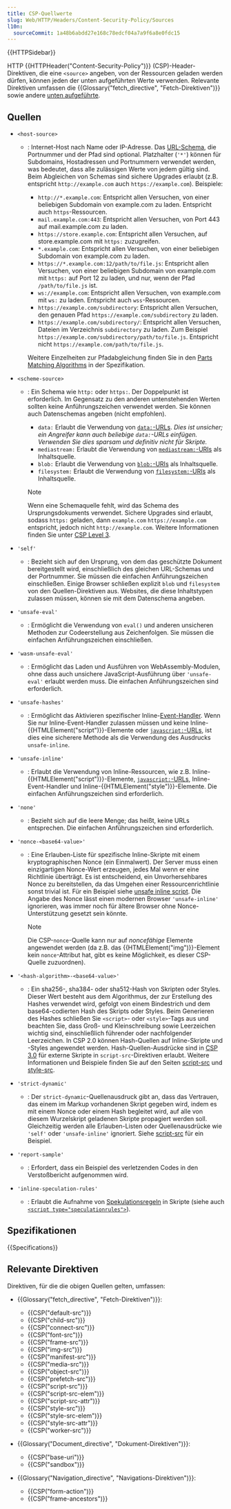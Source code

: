 ```yaml
---
title: CSP-Quellwerte
slug: Web/HTTP/Headers/Content-Security-Policy/Sources
l10n:
  sourceCommit: 1a48b6abdd27e168c78edcf04a7a9f6a8e0fdc15
---
```


{{HTTPSidebar}}

HTTP {{HTTPHeader("Content-Security-Policy")}} (CSP)-Header-Direktiven, die eine `<source>` angeben, von der Ressourcen geladen werden dürfen, können jeden der unten aufgeführten Werte verwenden. Relevante Direktiven umfassen die {{Glossary("fetch_directive", "Fetch-Direktiven")}} sowie andere [unten aufgeführte](#relevante_direktiven).

## Quellen

- `<host-source>`

  - : Internet-Host nach Name oder IP-Adresse. Das [URL-Schema](/de/docs/Learn/Common_questions/Web_mechanics/What_is_a_URL), die Portnummer und der Pfad sind optional.
    Platzhalter (`'*'`) können für Subdomains, Hostadressen und Portnummern verwendet werden, was bedeutet, dass alle zulässigen Werte von jedem gültig sind.
    Beim Abgleichen von Schemas sind sichere Upgrades erlaubt (z.B. entspricht `http://example.com` auch `https://example.com`).
    Beispiele:

    - `http://*.example.com`: Entspricht allen Versuchen, von einer beliebigen Subdomain von example.com zu laden. Entspricht auch `https`-Ressourcen.
    - `mail.example.com:443`: Entspricht allen Versuchen, von Port 443 auf mail.example.com zu laden.
    - `https://store.example.com`: Entspricht allen Versuchen, auf store.example.com mit `https:` zuzugreifen.
    - `*.example.com`: Entspricht allen Versuchen, von einer beliebigen Subdomain von example.com zu laden.
    - `https://*.example.com:12/path/to/file.js`: Entspricht allen Versuchen, von einer beliebigen Subdomain von example.com mit `https:` auf Port 12 zu laden, und nur, wenn der Pfad `/path/to/file.js` ist.
    - `ws://example.com`: Entspricht allen Versuchen, von example.com mit `ws:` zu laden. Entspricht auch `wss`-Ressourcen.
    - `https://example.com/subdirectory`: Entspricht allen Versuchen, den genauen Pfad `https://example.com/subdirectory` zu laden.
    - `https://example.com/subdirectory/`: Entspricht allen Versuchen, Dateien im Verzeichnis `subdirectory` zu laden. Zum Beispiel `https://example.com/subdirectory/path/to/file.js`. Entspricht nicht `https://example.com/path/to/file.js`.

    Weitere Einzelheiten zur Pfadabgleichung finden Sie in den [Parts Matching Algorithms](https://w3c.github.io/webappsec-csp/#match-schemes) in der Spezifikation.

- `<scheme-source>`

  - : Ein Schema wie `http:` oder `https:`.
    Der Doppelpunkt ist erforderlich.
    Im Gegensatz zu den anderen untenstehenden Werten sollten keine Anführungszeichen verwendet werden.
    Sie können auch Datenschemas angeben (nicht empfohlen).

    - `data:` Erlaubt die Verwendung von [`data:`-URLs](/de/docs/Web/URI/Schemes/data).
      _Dies ist unsicher; ein Angreifer kann auch beliebige `data:`-URLs einfügen. Verwenden Sie dies sparsam und definitiv nicht für Skripte._
    - `mediastream:` Erlaubt die Verwendung von [`mediastream:`-URIs](/de/docs/Web/API/Media_Capture_and_Streams_API) als Inhaltsquelle.
    - `blob:` Erlaubt die Verwendung von [`blob:`-URIs](/de/docs/Web/API/Blob) als Inhaltsquelle.
    - `filesystem:` Erlaubt die Verwendung von [`filesystem:`-URIs](/de/docs/Web/API/FileSystem) als Inhaltsquelle.

    > [!NOTE]
    > Wenn eine Schemaquelle fehlt, wird das Schema des Ursprungsdokuments verwendet.
    > Sichere Upgrades sind erlaubt, sodass `https:` geladen, dann `example.com` `https://example.com` entspricht, jedoch nicht `http://example.com`.
    > Weitere Informationen finden Sie unter [CSP Level 3](https://www.w3.org/TR/CSP3/#match-url-to-source-list).

- `'self'`
  - : Bezieht sich auf den Ursprung, von dem das geschützte Dokument bereitgestellt wird, einschließlich des gleichen URL-Schemas und der Portnummer.
    Sie müssen die einfachen Anführungszeichen einschließen. Einige Browser schließen explizit `blob` und `filesystem` von den Quellen-Direktiven aus.
    Websites, die diese Inhaltstypen zulassen müssen, können sie mit dem Datenschema angeben.
- `'unsafe-eval'`
  - : Ermöglicht die Verwendung von `eval()` und anderen unsicheren Methoden zur Codeerstellung aus Zeichenfolgen.
    Sie müssen die einfachen Anführungszeichen einschließen.
- `'wasm-unsafe-eval'`
  - : Ermöglicht das Laden und Ausführen von WebAssembly-Modulen, ohne dass auch unsichere JavaScript-Ausführung über `'unsafe-eval'` erlaubt werden muss.
    Die einfachen Anführungszeichen sind erforderlich.
- `'unsafe-hashes'`
  - : Ermöglicht das Aktivieren spezifischer Inline-[Event-Handler](/de/docs/Web/Events/Event_handlers).
    Wenn Sie nur Inline-Event-Handler zulassen müssen und keine Inline-{{HTMLElement("script")}}-Elemente oder [`javascript:`-URLs](/de/docs/Web/URI/Schemes/javascript), ist dies eine sicherere Methode als die Verwendung des Ausdrucks `unsafe-inline`.
- `'unsafe-inline'`
  - : Erlaubt die Verwendung von Inline-Ressourcen, wie z.B. Inline-{{HTMLElement("script")}}-Elemente, [`javascript:`-URLs](/de/docs/Web/URI/Schemes/javascript), Inline-Event-Handler und Inline-{{HTMLElement("style")}}-Elemente.
    Die einfachen Anführungszeichen sind erforderlich.
- `'none'`
  - : Bezieht sich auf die leere Menge; das heißt, keine URLs entsprechen.
    Die einfachen Anführungszeichen sind erforderlich.
- `'nonce-<base64-value>'`

  - : Eine Erlauben-Liste für spezifische Inline-Skripte mit einem kryptographischen Nonce (ein Einmalwert).
    Der Server muss einen einzigartigen Nonce-Wert erzeugen, jedes Mal wenn er eine Richtlinie überträgt.
    Es ist entscheidend, ein Unvorhersehbares Nonce zu bereitstellen, da das Umgehen einer Ressourcenrichtlinie sonst trivial ist.
    Für ein Beispiel siehe [unsafe inline script](/de/docs/Web/HTTP/Headers/Content-Security-Policy/script-src#unsafe_inline_script).
    Die Angabe des Nonce lässt einen modernen Browser `'unsafe-inline'` ignorieren, was immer noch für ältere Browser ohne Nonce-Unterstützung gesetzt sein könnte.

    > [!NOTE]
    > Die CSP-`nonce`-Quelle kann nur auf _noncefähige_ Elemente angewendet werden (da z.B. das {{HTMLElement("img")}}-Element kein `nonce`-Attribut hat, gibt es keine Möglichkeit, es dieser CSP-Quelle zuzuordnen).

- `'<hash-algorithm>-<base64-value>'`
  - : Ein sha256-, sha384- oder sha512-Hash von Skripten oder Styles.
    Dieser Wert besteht aus dem Algorithmus, der zur Erstellung des Hashes verwendet wird, gefolgt von einem Bindestrich und dem base64-codierten Hash des Skripts oder Styles.
    Beim Generieren des Hashes schließen Sie `<script>`- oder `<style>`-Tags aus und beachten Sie, dass Groß- und Kleinschreibung sowie Leerzeichen wichtig sind, einschließlich führender oder nachfolgender Leerzeichen.
    In CSP 2.0 können Hash-Quellen auf Inline-Skripte und -Styles angewendet werden. Hash-Quellen-Ausdrücke sind in [CSP 3.0](https://www.w3.org/TR/CSP3/#external-hash) für externe Skripte in `script-src`-Direktiven erlaubt.
    Weitere Informationen und Beispiele finden Sie auf den Seiten [script-src](/de/docs/Web/HTTP/Headers/Content-Security-Policy/script-src#unsafe_inline_script) und [style-src](/de/docs/Web/HTTP/Headers/Content-Security-Policy/style-src#unsafe_inline_styles).
- `'strict-dynamic'`
  - : Der `strict-dynamic`-Quellenausdruck gibt an, dass das Vertrauen, das einem im Markup vorhandenen Skript gegeben wird, indem es mit einem Nonce oder einem Hash begleitet wird, auf alle von diesem Wurzelskript geladenen Skripte propagiert werden soll.
    Gleichzeitig werden alle Erlauben-Listen oder Quellenausdrücke wie `'self'` oder `'unsafe-inline'` ignoriert.
    Siehe [script-src](/de/docs/Web/HTTP/Headers/Content-Security-Policy/script-src#strict-dynamic) für ein Beispiel.
- `'report-sample'`
  - : Erfordert, dass ein Beispiel des verletzenden Codes in den Verstoßbericht aufgenommen wird.
- `'inline-speculation-rules'`
  - : Erlaubt die Aufnahme von [Spekulationsregeln](/de/docs/Web/API/Speculation_Rules_API) in Skripte (siehe auch [`<script type="speculationrules">`](/de/docs/Web/HTML/Element/script/type/speculationrules)).

## Spezifikationen

{{Specifications}}

## Relevante Direktiven

Direktiven, für die die obigen Quellen gelten, umfassen:

- {{Glossary("fetch_directive", "Fetch-Direktiven")}}:

  - {{CSP("default-src")}}
  - {{CSP("child-src")}}
  - {{CSP("connect-src")}}
  - {{CSP("font-src")}}
  - {{CSP("frame-src")}}
  - {{CSP("img-src")}}
  - {{CSP("manifest-src")}}
  - {{CSP("media-src")}}
  - {{CSP("object-src")}}
  - {{CSP("prefetch-src")}}
  - {{CSP("script-src")}}
  - {{CSP("script-src-elem")}}
  - {{CSP("script-src-attr")}}
  - {{CSP("style-src")}}
  - {{CSP("style-src-elem")}}
  - {{CSP("style-src-attr")}}
  - {{CSP("worker-src")}}

- {{Glossary("Document_directive", "Dokument-Direktiven")}}:

  - {{CSP("base-uri")}}
  - {{CSP("sandbox")}}

- {{Glossary("Navigation_directive", "Navigations-Direktiven")}}:

  - {{CSP("form-action")}}
  - {{CSP("frame-ancestors")}}
